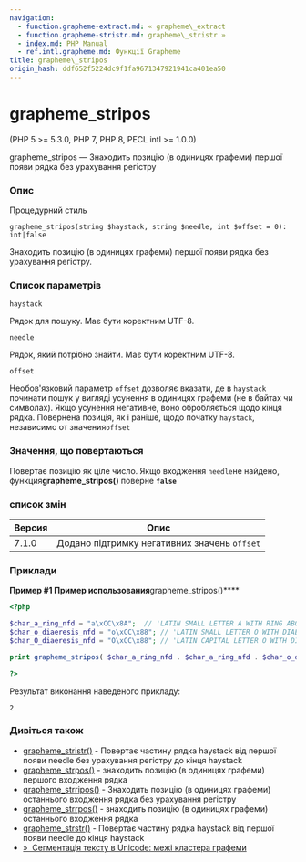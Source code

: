 ```yaml
---
navigation:
  - function.grapheme-extract.md: « grapheme\_extract
  - function.grapheme-stristr.md: grapheme\_stristr »
  - index.md: PHP Manual
  - ref.intl.grapheme.md: Функції Grapheme
title: grapheme\_stripos
origin_hash: ddf652f5224dc9f1fa9671347921941ca401ea50
---
```

# grapheme\_stripos

(PHP 5 >= 5.3.0, PHP 7, PHP 8, PECL intl >= 1.0.0)

grapheme\_stripos — Знаходить позицію (в одиницях графеми) першої появи рядка без урахування регістру

### Опис

Процедурний стиль

```methodsynopsis
grapheme_stripos(string $haystack, string $needle, int $offset = 0): int|false
```

Знаходить позицію (в одиницях графеми) першої появи рядка без урахування регістру.

### Список параметрів

`haystack`

Рядок для пошуку. Має бути коректним UTF-8.

`needle`

Рядок, який потрібно знайти. Має бути коректним UTF-8.

`offset`

Необов'язковий параметр `offset` дозволяє вказати, де в `haystack` починати пошук у вигляді усунення в одиницях графеми (не в байтах чи символах). Якщо усунення негативне, воно обробляється щодо кінця рядка. Повернена позиція, як і раніше, щодо початку `haystack`, независимо от значения`offset`

### Значення, що повертаються

Повертає позицію як ціле число. Якщо входження `needle`не найдено, функция**grapheme\_stripos()** поверне **`false`**

### список змін

| Версия | Опис |
| --- | --- |
| 7.1.0 | Додано підтримку негативних значень `offset` |

### Приклади

**Пример #1 Пример использования**grapheme\_stripos()\*\*\*\*

```php
<?php

$char_a_ring_nfd = "a\xCC\x8A";  // 'LATIN SMALL LETTER A WITH RING ABOVE' (U+00E5) normalization form "D"
$char_o_diaeresis_nfd = "o\xCC\x88"; // 'LATIN SMALL LETTER O WITH DIAERESIS' (U+00F6) normalization form "D"
$char_O_diaeresis_nfd = "O\xCC\x88"; // 'LATIN CAPITAL LETTER O WITH DIAERESIS' (U+00D6) normalization form "D"

print grapheme_stripos( $char_a_ring_nfd . $char_a_ring_nfd . $char_o_diaeresis_nfd, $char_O_diaeresis_nfd);

?>
```

Результат виконання наведеного прикладу:

```
2
```

### Дивіться також

-   [grapheme\_stristr()](function.grapheme-stristr.md) \- Повертає частину рядка haystack від першої появи needle без урахування регістру до кінця haystack
-   [grapheme\_strpos()](function.grapheme-strpos.md) \- знаходить позицію (в одиницях графеми) першого входження рядка
-   [grapheme\_strripos()](function.grapheme-strripos.md) \- Знаходить позицію (в одиницях графеми) останнього входження рядка без урахування регістру
-   [grapheme\_strrpos()](function.grapheme-strrpos.md) \- знаходить позицію (в одиницях графеми) останнього входження рядка
-   [grapheme\_strstr()](function.grapheme-strstr.md) \- Повертає частину рядка haystack від першої появи needle до кінця haystack
-   [»  Сегментація тексту в Unicode: межі кластера графеми](http://unicode.org/reports/tr29/#Grapheme_Cluster_Boundaries)
